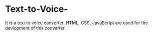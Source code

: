 # Text-to-Voice-
It is a text to voice converter.
HTML, CSS, JavaScript are used for the devlopment of this converter.
